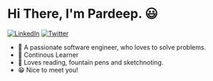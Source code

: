 <p align="center">
<!--<img src="https://github.com/TimOliver/TimOliver/raw/main/header.png" width="410" alt="iComics on an iPhone XS Max" align="right" /> -->
</p>

# Hi There, I'm Pardeep. 😃

<p align="left">
<a href="https://www.linkedin.com/in/prdsingh/">
<img src="https://img.shields.io/badge/-LinkedIn-%233781da" alt="LinkedIn"/></a> 
<a href="https://www.twitter.com/pardpsingh">
<img src="https://img.shields.io/badge/-Twitter-%231DA1F2" alt="Twitter" /></a> 
</p>

*  📱  A passionate software engineer, who loves to solve problems.
* 🌱 Continous Learner
* 🎤 Loves reading, fountain pens and sketchnoting.
* 😁 Nice to meet you!


<!--
**prdpsingh/prdpsingh** is a ✨ _special_ ✨ repository because its `README.md` (this file) appears on your GitHub profile.

Here are some ideas to get you started:

- 🔭 I’m currently working on ...
- 🌱 I’m currently learning ...
- 👯 I’m looking to collaborate on ...
- 🤔 I’m looking for help with ...
- 💬 Ask me about ...
- 📫 How to reach me: ...
- 😄 Pronouns: ...
- ⚡ Fun fact: ...
-->
